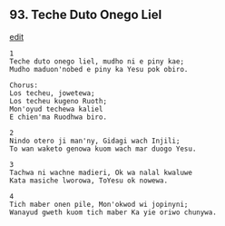 
## 93.  Teche Duto Onego Liel
[edit](https://docs.google.com/document/d/1jsMUo5%2DRqhNDKT73c8XJWqKpfUoIj_0s/edit?mode=html)



    1
    Teche duto onego liel, mudho ni e piny kae;
    Mudho maduon'nobed e piny ka Yesu pok obiro.

    Chorus:
    Los techeu, jowetewa;
    Los techeu kugeno Ruoth;
    Mon'oyud techewa kaliel
    E chien'ma Ruodhwa biro.

    2
    Nindo otero ji man'ny, Gidagi wach Injili;
    To wan waketo genowa kuom wach mar duogo Yesu.

    3
    Tachwa ni wachne madieri, Ok wa nalal kwaluwe
    Kata masiche lworowa, ToYesu ok nowewa.

    4
    Tich maber onen pile, Mon'okwod wi jopinyni;
    Wanayud gweth kuom tich maber Ka yie oriwo chunywa.
